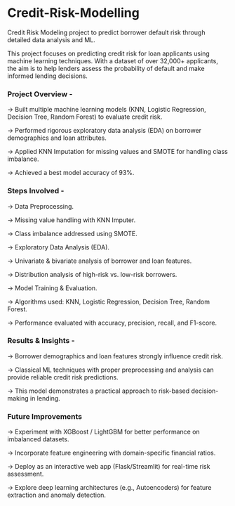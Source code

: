# Credit-Risk-Modelling
Credit Risk Modeling project to predict borrower default risk through detailed data analysis and ML.

This project focuses on predicting credit risk for loan applicants using machine learning techniques. With a dataset of over 32,000+ applicants, the aim is to help lenders assess the probability of default and make informed lending decisions.

### Project Overview - 
-> Built multiple machine learning models (KNN, Logistic Regression, Decision Tree, Random Forest) to evaluate credit risk.

-> Performed rigorous exploratory data analysis (EDA) on borrower demographics and loan attributes.

-> Applied KNN Imputation for missing values and SMOTE for handling class imbalance.

-> Achieved a best model accuracy of 93%.

### Steps Involved -
-> Data Preprocessing.

-> Missing value handling with KNN Imputer.

-> Class imbalance addressed using SMOTE.

-> Exploratory Data Analysis (EDA).

-> Univariate & bivariate analysis of borrower and loan features.

-> Distribution analysis of high-risk vs. low-risk borrowers.

-> Model Training & Evaluation.

-> Algorithms used: KNN, Logistic Regression, Decision Tree, Random Forest.

-> Performance evaluated with accuracy, precision, recall, and F1-score.

### Results & Insights -
-> Borrower demographics and loan features strongly influence credit risk.

-> Classical ML techniques with proper preprocessing and analysis can provide reliable credit risk predictions.

-> This model demonstrates a practical approach to risk-based decision-making in lending.

### Future Improvements
-> Experiment with XGBoost / LightGBM for better performance on imbalanced datasets.

-> Incorporate feature engineering with domain-specific financial ratios.

-> Deploy as an interactive web app (Flask/Streamlit) for real-time risk assessment.

-> Explore deep learning architectures (e.g., Autoencoders) for feature extraction and anomaly detection.

